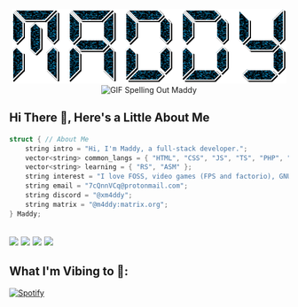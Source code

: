 <p align="center">
  <img src="https://github.com/xM4ddy/xM4ddy/raw/main/header.gif" alt="GIF Spelling Out Maddy">
  <img width="100%" height="50px" src="https://www.seekpng.com/png/full/36-364027_grid-transparent-vaporwave-floor.png" alt="GIF Spelling Out Maddy">
</p>

## Hi There 👋, Here's a Little About Me
```c++
struct { // About Me
    string intro = "Hi, I'm Maddy, a full-stack developer.";
    vector<string> common_langs = { "HTML", "CSS", "JS", "TS", "PHP", "C", "C++", "SQL", "PY" };
    vector<string> learning = { "RS", "ASM" };
    string interest = "I love FOSS, video games (FPS and factorio), GNU/Linux.";
    string email = "7cQnnVCq@protonmail.com";
    string discord = "@xm4ddy";
    string matrix = "@m4ddy:matrix.org";
} Maddy;
```

<img src="https://img.shields.io/badge/Discord-5865F2?style=for-the-badge&logo=discord&logoColor=white" /> <img src="https://img.shields.io/badge/ProtonMail-8B89CC?style=for-the-badge&logo=protonmail&logoColor=white" /> <img src="https://img.shields.io/badge/matrix-000000?style=for-the-badge&logo=Matrix&logoColor=white" /> <img src="https://img.shields.io/badge/Arch_Linux-1793D1?style=for-the-badge&logo=arch-linux&logoColor=white" />
---
## What I'm Vibing to 🎵:
[![Spotify](https://readme-spotify-git-master-xm4ddy.vercel.app/api/spotify/?background_color=0d1117&border_color=ffffff)](https://open.spotify.com/user/mocwilcox)

